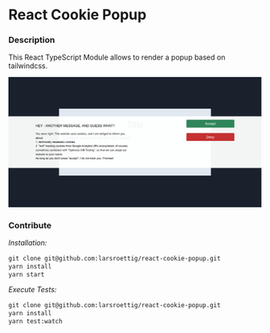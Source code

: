 # React Cookie Popup

### Description

This React TypeScript Module allows to render a popup based on tailwindcss.

![alt text](./doc/react_modal.png)

### Contribute

*Installation:*
```
git clone git@github.com:larsroettig/react-cookie-popup.git
yarn install
yarn start
```

*Execute Tests:*
```
git clone git@github.com:larsroettig/react-cookie-popup.git
yarn install
yarn test:watch
```
